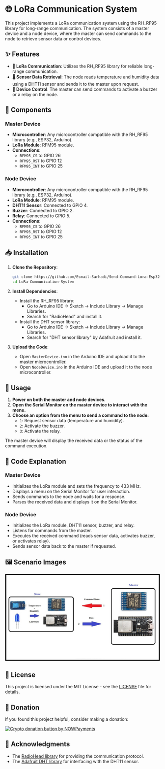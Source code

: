                                               
 
# 🌐 LoRa Communication System 

This project implements a LoRa communication system using the RH_RF95 library for long-range communication. The system consists of a master device and a node device, where the master can send commands to the node to retrieve sensor data or control devices.

## ✨ Features

- **📡 LoRa Communication**: Utilizes the RH_RF95 library for reliable long-range communication.
- **🌡️ Sensor Data Retrieval**: The node reads temperature and humidity data using a DHT11 sensor and sends it to the master upon request.
- **🔔 Device Control**: The master can send commands to activate a buzzer or a relay on the node.

## 🔧 Components

### Master Device

- **Microcontroller**: Any microcontroller compatible with the RH_RF95 library (e.g., ESP32, Arduino).
- **LoRa Module**: RFM95 module.
- **Connections**:
  - `RFM95_CS` to GPIO 26
  - `RFM95_RST` to GPIO 12
  - `RFM95_INT` to GPIO 25

### Node Device

- **Microcontroller**: Any microcontroller compatible with the RH_RF95 library (e.g., ESP32, Arduino).
- **LoRa Module**: RFM95 module.
- **DHT11 Sensor**: Connected to GPIO 4.
- **Buzzer**: Connected to GPIO 2.
- **Relay**: Connected to GPIO 5.
- **Connections**:
  - `RFM95_CS` to GPIO 26
  - `RFM95_RST` to GPIO 12
  - `RFM95_INT` to GPIO 25

## 📥 Installation

1. **Clone the Repository**:
    ```bash
    git clone https://github.com/Esmail-Sarhadi/Send-Command-Lora-Esp32.git
    cd LoRa-Communication-System
    ```

2. **Install Dependencies**:
    - Install the RH_RF95 library:
      - Go to Arduino IDE -> Sketch -> Include Library -> Manage Libraries.
      - Search for "RadioHead" and install it.
    - Install the DHT sensor library:
      - Go to Arduino IDE -> Sketch -> Include Library -> Manage Libraries.
      - Search for "DHT sensor library" by Adafruit and install it.

3. **Upload the Code**:
    - Open `MasterDevice.ino` in the Arduino IDE and upload it to the master microcontroller.
    - Open `NodeDevice.ino` in the Arduino IDE and upload it to the node microcontroller.

## 🚀 Usage

1. **Power on both the master and node devices.**
2. **Open the Serial Monitor on the master device to interact with the menu.**
3. **Choose an option from the menu to send a command to the node:**
    - `1`: Request sensor data (temperature and humidity).
    - `2`: Activate the buzzer.
    - `3`: Activate the relay.

The master device will display the received data or the status of the command execution.

## 📝 Code Explanation

### Master Device

- Initializes the LoRa module and sets the frequency to 433 MHz.
- Displays a menu on the Serial Monitor for user interaction.
- Sends commands to the node and waits for a response.
- Parses the received data and displays it on the Serial Monitor.

### Node Device

- Initializes the LoRa module, DHT11 sensor, buzzer, and relay.
- Listens for commands from the master.
- Executes the received command (reads sensor data, activates buzzer, or activates relay).
- Sends sensor data back to the master if requested.

## 🖼️ Scenario Images

![Scenario 3](1.jpg)

## 📄 License

This project is licensed under the MIT License - see the [LICENSE](LICENSE) file for details.

## 💖 Donation

If you found this project helpful, consider making a donation:

<a href="https://nowpayments.io/donation?api_key=REWCYVC-A1AMFK3-QNRS663-PKJSBD2&source=lk_donation&medium=referral" target="_blank">
     <img src="https://nowpayments.io/images/embeds/donation-button-black.svg" alt="Crypto donation button by NOWPayments">
</a>

## 🙏 Acknowledgments

- The [RadioHead library](http://www.airspayce.com/mikem/arduino/RadioHead/) for providing the communication protocol.
- The [Adafruit DHT library](https://github.com/adafruit/DHT-sensor-library) for interfacing with the DHT11 sensor.
